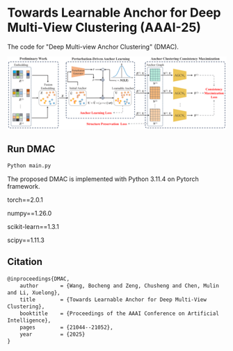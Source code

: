 # Towards Learnable Anchor for Deep Multi-View Clustering  (AAAI-25)

The code for "Deep Multi-view Anchor Clustering" (DMAC).

![pipeline](PipeLine.png)



## Run DMAC

```python
Python main.py
```

The proposed DMAC is implemented with Python 3.11.4 on Pytorch framework.

torch==2.0.1

numpy==1.26.0

scikit-learn==1.3.1

scipy==1.11.3

## Citation

```
@inproceedings{DMAC,
	author       = {Wang, Bocheng and Zeng, Chusheng and Chen, Mulin and Li, Xuelong},
	title        = {Towards Learnable Anchor for Deep Multi-View Clustering},
	booktitle    = {Proceedings of the AAAI Conference on Artificial Intelligence},
	pages        = {21044--21052},
	year         = {2025}
}
```

